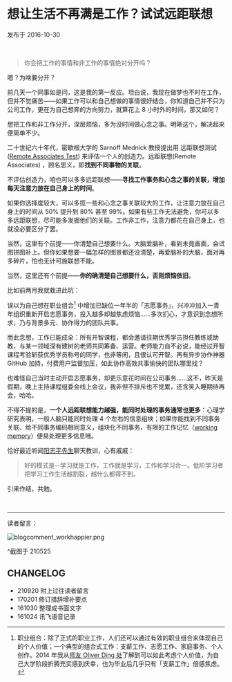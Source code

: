 
# 想让生活不再满是工作？试试远距联想

发布于 2016-10-30

<br>

>你会把工作的事情和非工作的事情绝对分开吗？

嗯？为啥要分开？

<!-- more -->

前几天一个同事如是问，这是我的第一反应。坦白说，我现在做梦也不时在工作，但并不觉痛苦——如果工作可以和自己想做的事情很好结合，你知道自己并不只为公司工作，更在为自己想奔的方向努力，就算花上 8 小时外的时间，那又如何？

想把工作和非工作分开，深层烦恼，多为没时间做心念之事。明晰这个，解决起来便简单不少。

二十世纪六十年代，密歇根大学的 Sarnoff Mednick 教授提出用 远距联想测试([Remote Associates Test](https://en.wikipedia.org/wiki/Remote_Associates_Test)) 来评估一个人的创造力。远距联想(Remote Associates) ，顾名思义，即**找到不同事物的关联**。

不评估创造力，咱也可以多多远距联想——**寻找工作事务和心念之事的关联，增加每天注意力放在自己身上的时间**。

如果你选择度较大，可以多揽一些和心念之事关联较大的工作，让注意力放在自己身上的时间从 50% 提升到 80% 甚至 99%。如果有些工作无法避免，你可以多多远距联想，尽可能多发掘他们的关联。工作非工作，注意力都花在自己身上，也就没必要区分了罢。

当然，这里有个前提——你清楚自己想要什么。大脑爱脑补，看到未竟画面，会试图拼图补上。但你如果想要一幅怎样的图景都还没清楚，再爱脑补的大脑，面对再多碎片，怕也无计可施联想不能。

当然，这里还有个前提——**你的确清楚自己想要什么，否则烦恼依旧**。

比如前两月我就栽进此坑：

误以为自己想在职业组合[^1] 中增加已缺位一年半的「志愿事务」，兴冲冲加入一青年组织重新开启志愿事务，投入越多却越焦虑烦恼……多次扪心，才意识到念想所求，乃与背景多元、协作得力的团队共事。

而此念想，工作已能成全：所有开智课程，都会邀请往期优秀学员担任教练或助教，与某一领域深有建树的老师共同筹备、运营。老师能力自不必说，能经过开智课程考验斩获优秀学员称号的同学，也非等闲，且很认可开智。再有异步协作神器 GitHub 加持，付费用户监督加压，如此协作高效共事愉快的团队哪里找？

也难怪自己当时主动开启志愿事务，却更乐意花时间在公司事务……这不，昨天是假期，晚上主持课程组委会线上会议，我非但不排斥也不觉累，还含笑入睡期待再会，哈哈。


不得不提的是，**一个人远距联想能力越强，能同时处理的事务通常也更多**：心理学研究表明，一般人脑只能同时处理 4 个左右的信息组块；如果你能找到不同事务关联、给不同事务编码相同意义，组块化不同事务，有限的工作记忆（[working memory](https://en.wikipedia.org/wiki/Working_memory)）便易处理更多信息哦。

恰好最近听闻[阳志平先生](http://www.yangzhiping.com/)聊天教训，心有戚戚：

>好的模式是--学习就是工作，工作就是学习，工作和学习合一。低阶学习者把学习工作生活越割裂，越什么都得不到。

引来作结，共勉。

[^1]:  职业组合：除了正式的职业工作，人们还可以通过有效的职业组合来体现自己的个人价值；一个典型的组合式工作：支薪工作、志愿工作、家庭事务、个人创作。2014 年我从[师友 Oliver Ding 处](http://www.jianshu.com/p/5e8ed5b57c00)了解到可以如此考虑个人价值，为自己大学阶段折腾充实感到庆幸，也为毕业后几乎只有「支薪工作」倍感焦虑。

<br>

---


读者留言：

![blogcomment_workhappier.png](http://ishanshan.zoomquiet.top/share/blogcomment_workhappier.png)

^截图于 210525

## CHANGELOG

- 210920 附上过往读者留言
- 170201 修订措辞增补要点
- 161030 整理成书面文字
- 161024 讯飞语音记录
